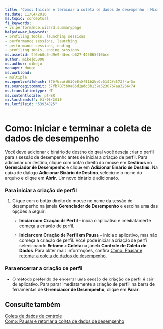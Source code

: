 ```yaml
---
title: 'Como: Iniciar e terminar a coleta de dados de desempenho | Microsoft Docs'
ms.date: 11/04/2016
ms.topic: conceptual
f1_keywords:
- vs.performance.wizard.summarypage
helpviewer_keywords:
- profiling tools, launching sessions
- performance sessions, launching
- performance sessions, ending
- profiling tools, ending sessions
ms.assetid: 9f6eb0d5-d9e9-4bec-b627-445065610bce
author: mikejo5000
ms.author: mikejo
manager: douge
ms.workload:
- multiple
ms.openlocfilehash: 370fbea6d819b5c9f51b2bd9e3182fd37244af3a
ms.sourcegitcommit: 37fb7075b0a65d2add3b137a5230767aa3266c74
ms.translationtype: HT
ms.contentlocale: pt-BR
ms.lasthandoff: 01/02/2019
ms.locfileid: "53934025"
---
```

# <a name="how-to-start-and-end-performance-data-collection"></a>Como: Iniciar e terminar a coleta de dados de desempenho
Você deve adicionar o binário de destino do qual você deseja criar o perfil para a sessão de desempenho antes de iniciar a criação de perfil. Para adicionar um destino, clique com botão direito do mouse em **Destinos** no **Gerenciador de Desempenho** e clique em **Adicionar Binário de Destino**. Na caixa de diálogo **Adicionar Binário de Destino**, selecione o nome do arquivo e clique em **Abrir**. Um novo binário é adicionado.  
  
### <a name="to-start-profiling"></a>Para iniciar a criação de perfil  
  
1.  Clique com o botão direito do mouse no nome da sessão de desempenho na janela **Gerenciador de Desempenho** e escolha uma das opções a seguir:  
  
    -   **Iniciar com Criação de Perfil** – inicia o aplicativo e imediatamente começa a criação de perfil.  
  
    -   **Iniciar com Criação de Perfil em Pausa** – inicia o aplicativo, mas não começa a criação de perfil. Você pode iniciar a criação de perfil selecionando **Retome a Coleta** na janela **Controle de Coleta de Dados**. Para obter mais informações, confira [Como: Pausar e retomar a coleta de dados de desempenho](../profiling/how-to-pause-and-resume-performance-data-collection.md).  
  
### <a name="to-end-profiling"></a>Para encerrar a criação de perfil  
  
-   O método preferido de encerrar uma sessão de criação de perfil é sair do aplicativo. Para parar imediatamente a criação de perfil, na barra de ferramentas de **Gerenciador de Desempenho**, clique em **Parar**.  
  
## <a name="see-also"></a>Consulte também  
 [Coleta de dados de controle](../profiling/controlling-data-collection.md)   
 [Como: Pausar e retomar a coleta de dados de desempenho](../profiling/how-to-pause-and-resume-performance-data-collection.md)